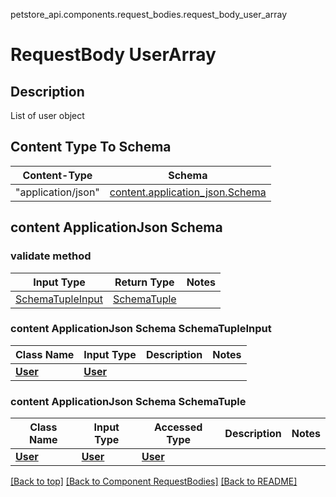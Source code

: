 petstore_api.components.request_bodies.request_body_user_array
# RequestBody UserArray

## Description
List of user object

## Content Type To Schema
Content-Type | Schema
------------ | -------
"application/json" | [content.application_json.Schema](#content-applicationjson-schema)

## content ApplicationJson Schema

### validate method
Input Type | Return Type | Notes
------------ | ------------- | -------------
[SchemaTupleInput](#content-applicationjson-schema-schematupleinput) | [SchemaTuple](#content-applicationjson-schema-schematuple) |

### content ApplicationJson Schema SchemaTupleInput
Class Name | Input Type | Description | Notes
------------- | ------------- | ------------- | -------------
[**User**](../../components/schema/user.md) | [**User**](../../components/schema/user.md) |  |

### content ApplicationJson Schema SchemaTuple
Class Name | Input Type | Accessed Type | Description | Notes
------------- | ------------- | ------------- | ------------- | -------------
[**User**](../../components/schema/user.md) | [**User**](../../components/schema/user.md) | [**User**](../../components/schema/user.md) |  |

[[Back to top]](#top) [[Back to Component RequestBodies]](../../../README.md#Component-RequestBodies) [[Back to README]](../../../README.md)
